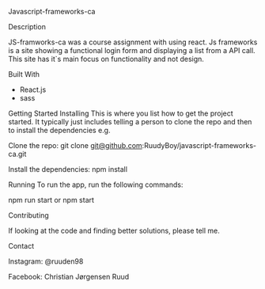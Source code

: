 
Javascript-frameworks-ca

Description

JS-framworks-ca was a course assignment with using react. Js frameworks is a site showing a functional login form and displaying a list from a API call. This site has it`s main focus on functionality and not design. 


Built With
- React.js
- sass

Getting Started
Installing
This is where you list how to get the project started. It typically just includes telling a person to clone the repo and then to install the dependencies e.g.

Clone the repo:
git clone git@github.com:RuudyBoy/javascript-frameworks-ca.git

Install the dependencies:
npm install

Running
To run the app, run the following commands:

npm run start
or
npm start

Contributing

If looking at the code and finding better solutions, please tell me.

Contact

Instagram: @ruuden98

Facebook: Christian Jørgensen Ruud

